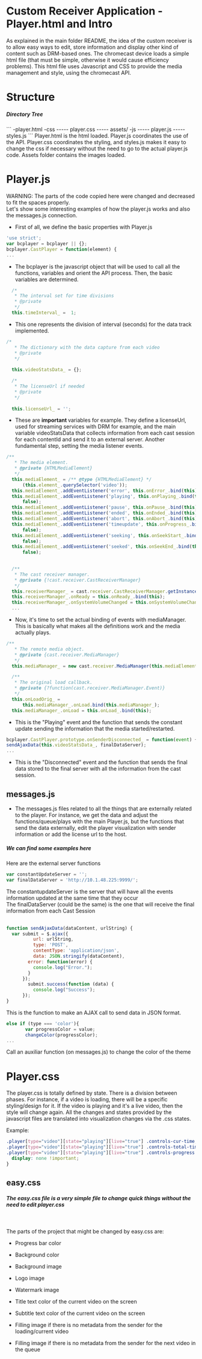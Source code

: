 # Custom Receiver Application - Player.html and Intro
As explained in the main folder README, the idea of the custom receiver is to allow easy ways to edit, store information and display other kind of content such as DRM-based ones. The chromecast device loads a simple html file (that must be simple, otherwise it would cause efficiency problems). This html file uses Javascript and CSS to provide the media management and style, using the chromecast API.
# Structure

<h5>Directory Tree</h5>
```
-player.html
-css
----- player.css
----- assets/
-js
----- player.js
----- styles.js
```
Player.html is the html loaded. Player.js coordinates the use of the API. Player.css coordinates the styling, and styles.js makes it easy to change the css if necessary without the need to go to the actual player.js code. Assets folder contains the images loaded.

# Player.js

 WARNING: The parts of the code copied here were changed and decreased to fit the spaces properly.<br>
 Let's show some interesting examples of how the player.js works and also the messages.js connection. <br>
* First of all, we define the basic properties with Player.js <br>

```javascript
'use strict';
var bcplayer = bcplayer || {};
bcplayer.CastPlayer = function(element) {
...
```

* The bcplayer is the javascript object that will be used to call all the functions, variables and orient the API process. Then, the basic variables are determined. <br>
```javascript
  /*
   * The interval set for time divisions
   * @private
   */
  this.timeInterval_ =  1;
```
* This one represents the division of interval (seconds) for the data track implemented.
```javascript
/*
   * The dictionary with the data capture from each video
   * @private
   */
  
  this.videoStatsData_ = {};

  /*
   * The licenseUrl if needed
   * @private
   */
  
  this.licenseUrl_ = '';
```
* These are <b> important </b> variables for example. They define a licenseUrl, used for streaming services with DRM for example, and the main variable videoStatsData that collects information from each cast session for each contentId and send it to an external server. Another fundamental step, setting the media listener events.
```javascript
/**
   * The media element.
   * @private {HTMLMediaElement}
   */
  this.mediaElement_ = /** @type {HTMLMediaElement} */
      (this.element_.querySelector('video'));
  this.mediaElement_.addEventListener('error', this.onError_.bind(this), false);
  this.mediaElement_.addEventListener('playing', this.onPlaying_.bind(this),
      false);
  this.mediaElement_.addEventListener('pause', this.onPause_.bind(this), false);
  this.mediaElement_.addEventListener('ended', this.onEnded_.bind(this), false);
  this.mediaElement_.addEventListener('abort', this.onAbort_.bind(this), false);
  this.mediaElement_.addEventListener('timeupdate', this.onProgress_.bind(this),
      false);
  this.mediaElement_.addEventListener('seeking', this.onSeekStart_.bind(this),
      false);
  this.mediaElement_.addEventListener('seeked', this.onSeekEnd_.bind(this),
      false);
  

  /**
   * The cast receiver manager.
   * @private {!cast.receiver.CastReceiverManager}
   */
  this.receiverManager_ = cast.receiver.CastReceiverManager.getInstance();
  this.receiverManager_.onReady = this.onReady_.bind(this);
  this.receiverManager_.onSystemVolumeChanged = this.onSystemVolumeChanged_.bind(this);
  ...
```
* Now, it's time to set the actual binding of events with mediaManager. This is basically what makes all the definitions work and the media actually plays.
```javascript
/**
   * The remote media object.
   * @private {cast.receiver.MediaManager}
   */
  this.mediaManager_ = new cast.receiver.MediaManager(this.mediaElement_);

  /**
   * The original load callback.
   * @private {?function(cast.receiver.MediaManager.Event)}
   */
  this.onLoadOrig_ =
      this.mediaManager_.onLoad.bind(this.mediaManager_);
  this.mediaManager_.onLoad = this.onLoad_.bind(this);
```
* This is the "Playing" event and the function that sends the constant update sending the information that the media started/restarted.
```javascript
bcplayer.CastPlayer.prototype.onSenderDisconnected_ = function(event) {
sendAjaxData(this.videoStatsData_, finalDataServer);
...
```
* This is the "Disconnected" event and the function that sends the final data stored to the final server with all the information from the cast session.

## messages.js

* The messages.js files related to all the things that are externally related to the player. For instance, we get the data and adjust the functions/queue/plays with the main Player.js, but the functions that send the data externally, edit the player visualization with sender information or add the license url to the host. <br>

<h5> We can find some examples here </h5>
 Here are the external server functions

```javascript
var constantUpdateServer = '';
var finalDataServer = 'http://10.1.48.225:9999/';
```
The constantupdateServer is the server that will have all the events information updated at the same time that they occur<br>
The finalDataServer (could be the same) is the one that will receive the final information from each Cast Session<br><br>

```javascript
function sendAjaxData(dataContent, urlString) {
  var submit = $.ajax({
          url: urlString, 
          type: 'POST', 
          contentType: 'application/json', 
          data: JSON.stringify(dataContent),
        error: function(error) {
          console.log("Error.");
        }
      });
        submit.success(function (data) {
          console.log("Success");
      });
}
```
This is the function to make an AJAX call to send data in JSON format.

```javascript
else if (type === 'color'){
       var progressColor = value;
       changeColor(progressColor);
...
```

Call an auxiliar function (on messages.js) to change the color of the theme


# Player.css

The player.css is totally defined by state. There is a division between phases. For instance, if a video is loading, there will be a specific styling/design for it. If the video is playing and it's a live video, then the style will change again. All the changes and states provided by the javascript files are translated into visualization changes via the .css states.

Example:

```css
.player[type="video"][state="playing"][live="true"] .controls-cur-time,
.player[type="video"][state="playing"][live="true"] .controls-total-time,
.player[type="video"][state="playing"][live="true"] .controls-progress {
  display: none !important;
}
```

## easy.css

<h5> The easy.css file is a very simple file to change quick things without the need to edit player.css </h5> <br>

The parts of the project that might be changed by easy.css are:<br>

* Progress bar color

* Background color

* Background image

* Logo image

* Watermark image

* Title text color of the current video on the screen

* Subtitle text color of the current video on the screen

* Filling image if there is no metadata from the sender for the loading/current video

* Filling image if there is no metadata from the sender for the next video in the queue



